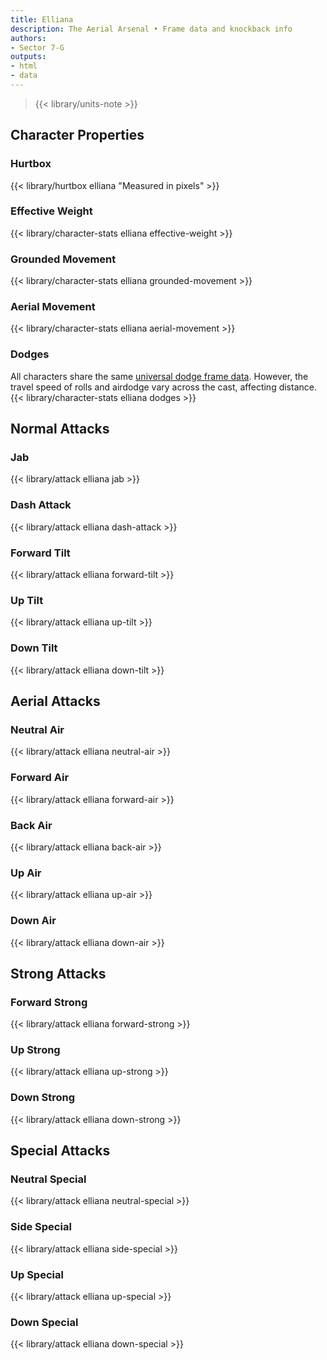 ```yaml
---
title: Elliana
description: The Aerial Arsenal • Frame data and knockback info
authors:
- Sector 7-G
outputs:
- html
- data
---
```


> {{< library/units-note >}}

## Character Properties
### Hurtbox
{{< library/hurtbox elliana "Measured in pixels" >}}
### Effective Weight
{{< library/character-stats elliana effective-weight >}}
### Grounded Movement
{{< library/character-stats elliana grounded-movement >}}
### Aerial Movement
{{< library/character-stats elliana aerial-movement >}}
### Dodges
All characters share the same [universal dodge frame data](/library/glossary#dodges). However, the travel speed of rolls and airdodge vary across the cast, affecting distance.
{{< library/character-stats elliana dodges >}}

## Normal Attacks
### Jab
{{< library/attack elliana jab >}}
### Dash Attack
{{< library/attack elliana dash-attack >}}
### Forward Tilt
{{< library/attack elliana forward-tilt >}}
### Up Tilt
{{< library/attack elliana up-tilt >}}
### Down Tilt
{{< library/attack elliana down-tilt >}}

## Aerial Attacks
### Neutral Air
{{< library/attack elliana neutral-air >}}
### Forward Air
{{< library/attack elliana forward-air >}}
### Back Air
{{< library/attack elliana back-air >}}
### Up Air
{{< library/attack elliana up-air >}}
### Down Air
{{< library/attack elliana down-air >}}

## Strong Attacks
### Forward Strong
{{< library/attack elliana forward-strong >}}
### Up Strong
{{< library/attack elliana up-strong >}}
### Down Strong
{{< library/attack elliana down-strong >}}

## Special Attacks
### Neutral Special
{{< library/attack elliana neutral-special >}}
### Side Special
{{< library/attack elliana side-special >}}
### Up Special
{{< library/attack elliana up-special >}}
### Down Special
{{< library/attack elliana down-special >}}
